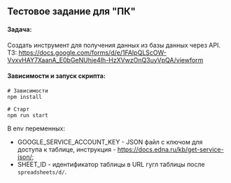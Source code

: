 ## Тестовое задание для "ПК"

#### Задача: 
Создать инструмент для получения данных из базы данных через API.
ТЗ: https://docs.google.com/forms/d/e/1FAIpQLScOW-VvxvHAY7XaanA_E0bGeNUhje4Ih-HzXVwzOnQ3uyVpQA/viewform

#### Зависимости и запуск скрипта:
```angular2html
# Зависимости
npm install

# Старт
npm run start
```

В env переменных: 
- GOOGLE_SERVICE_ACCOUNT_KEY - JSON файл с ключом для доступа к таблице, инструкция - https://docs.edna.ru/kb/get-service-json/;
- SHEET_ID - идентификатор таблицы в URL гугл таблицы после `spreadsheets/d/`.
